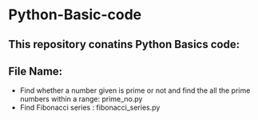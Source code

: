 # Python-Basic-code
## This repository conatins Python Basics code: 
## File Name:
- Find whether a number given is prime or not and find the all the prime numbers within a range: prime_no.py
- Find Fibonacci series : fibonacci_series.py
